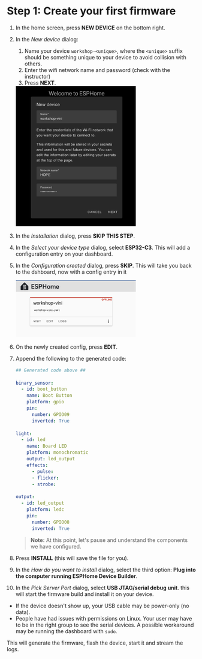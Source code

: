 # Step 1: Create your first firmware

1. In the home screen, press **NEW DEVICE** on the bottom right.
1. In the *New device* dialog:

    1. Name your device `workshop-<unique>`, where the `<unique>` suffix should be something unique
    to your device to avoid collision with others.
    1. Enter the wifi network name and password (check with the instructor)
    1. Press **NEXT**.

    <img width="320" alt="image" src="new-device.png" />

1. In the *Installation* dialog, press **SKIP THIS STEP**.

1. In the *Select your device type* dialog, select **ESP32-C3**. This will add a configuration entry on your dashboard.

1. In the *Configuration created* dialog, press **SKIP**. This will take you back to the dshboard, now with a config entry in it

    <img width="320" alt="image" src="added-config.png" />


1. On the newly created config, press **EDIT**.

1. Append the following to the generated code:

    ```yaml
    ## Generated code above ##

    binary_sensor:
      - id: boot_button
        name: Boot Button
        platform: gpio
        pin:
          number: GPIO09
          inverted: True

    light:
      - id: led
        name: Board LED
        platform: monochromatic
        output: led_output
        effects:
          - pulse:
          - flicker:
          - strobe:

    output:
      - id: led_output
        platform: ledc
        pin:
          number: GPIO08
          inverted: True
    ```

    > **Note:** At this point, let's pause and understand the components we have configured.

1. Press **INSTALL** (this will save the file for you).

1. In the *How do you want to install* dialog, select the third option: **Plug into the computer running ESPHome Device Builder**.

1. In the *Pick Server Port* dialog, select **USB JTAG/serial debug unit**. this will start the firmware build and install it on your device.
  - If the device doesn't show up, your USB cable may be power-only (no data).
  - People have had issues with permissions on Linux. Your user may have
    to be in the right group to see the serial devices. A possible workaround
    may be running the dashboard with `sudo`.

This will generate the firmware, flash the device, start it and stream the logs.


<!-- You should see "Hello World!" in the logs:

![alt text](image-1.png) -->